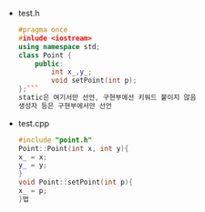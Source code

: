 - test.h
  ```C++ 
  #pragma once
  #inlude <iostream>
  using namespace std;
  class Point {
	  public:
		  int x_,y_;
		  void setPoint(int p);
  };```
  static은 여기서만 선언, 구현부에선 키워드 붙이지 않음
  생성자 등은 구현부에서만 선언
- test.cpp
  ```C++ 
  #include "point.h"
  Point::Point(int x, int y){
  x_ = x;
  y_ = y;
  }
  void Point::setPoint(int p){
  x_ = p;
  }법
